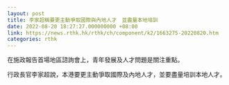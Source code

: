 ```yaml
---
layout: post
title: 李家超稱要更主動爭取國際與內地人才　並盡量本地培訓
date: 2022-08-20 18:27:27.000000000 +08:00
link: https://news.rthk.hk/rthk/ch/component/k2/1663275-20220820.htm
categories: rthk
---
```


在施政報告首場地區諮詢會上，青年發展及人才問題是關注重點。

行政長官李家超說，本港要更主動爭取國際及內地人才，並要盡量培訓本地人才。

